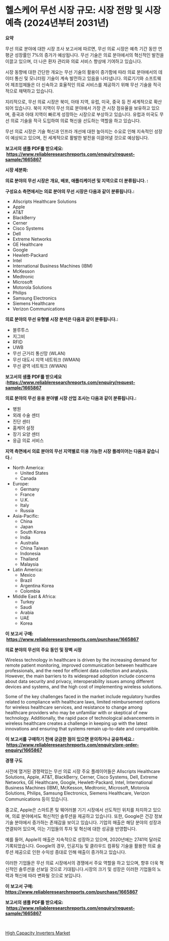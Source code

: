<p><h1>헬스케어 무선 시장 규모: 시장 전망 및 시장 예측 (2024년부터 2031년)</h1></p><p><strong>요약</strong></p>
<p><p>무선 의료 분야에 대한 시장 조사 보고서에 따르면, 무선 의료 시장은 예측 기간 동안 연평균 성장률인 7%의 증가가 예상됩니다. 무선 기술은 의료 분야에서의 혁신적인 발전을 이끌고 있으며, 더 나은 환자 관리와 의료 서비스 향상에 기여하고 있습니다.</p><p>시장 동향에 대한 간단한 개요는 무선 기술의 활용이 증가함에 따라 의료 분야에서의 데이터 통신 및 모니터링 기술이 계속 발전하고 있음을 나타냅니다. 의료기기와 소프트웨어 제조업체들은 더 신속하고 효율적인 의료 서비스를 제공하기 위해 무선 기술을 적극적으로 채택하고 있습니다.</p><p>지리적으로, 무선 의료 시장은 북미, 아태 지역, 유럽, 미국, 중국 등 전 세계적으로 확산되어 있습니다. 북미 지역이 무선 의료 분야에서 가장 큰 시장 점유율을 보유하고 있으며, 중국과 아태 지역이 빠르게 성장하는 시장으로 부상하고 있습니다. 유럽과 미국도 무선 의료 기술을 적극 도입하여 의료 혁신을 선도하는 역할을 하고 있습니다.</p><p>무선 의료 시장은 기술 혁신과 인프라 개선에 대한 높아지는 수요로 인해 지속적인 성장이 예상되고 있으며, 전 세계적으로 활발한 발전을 이끌어낼 것으로 예상됩니다.</p></p>
<p><strong>보고서의 샘플 PDF를 받으세요: &nbsp;<a href="https://www.reliableresearchreports.com/enquiry/request-sample/1665867">https://www.reliableresearchreports.com/enquiry/request-sample/1665867</a></strong></p>
<p><strong>시장 세분화:</strong></p>
<p><strong> 의료 분야의 무선 시장은 개요, 배포, 애플리케이션 및 지역으로 더 분류됩니다. :</strong></p>
<p><strong>구성요소 측면에서는 의료 분야의 무선 시장은 다음과 같이 분류됩니다.:</strong></p>
<p><ul><li>Allscripts Healthcare Solutions</li><li>Apple</li><li>AT&T</li><li>BlackBerry</li><li>Cerner</li><li>Cisco Systems</li><li>Dell</li><li>Extreme Networks</li><li>GE Healthcare</li><li>Google</li><li>Hewlett-Packard</li><li>Intel</li><li>International Business Machines (IBM)</li><li>McKesson</li><li>Medtronic</li><li>Microsoft</li><li>Motorola Solutions</li><li>Philips</li><li>Samsung Electronics</li><li>Siemens Healthcare</li><li>Verizon Communications</li></ul></p>
<p><strong> 의료 분야의 무선 유형별 시장 분석은 다음과 같이 분류됩니다.:</strong></p>
<p><ul><li>블루투스</li><li>지그비</li><li>RFID</li><li>UWB</li><li>무선 근거리 통신망 (WLAN)</li><li>무선 대도시 지역 네트워크 (WMAN)</li><li>무선 광역 네트워크 (WWAN)</li></ul></p>
<p><strong>보고서의 샘플 PDF를 받으세요 :<a href="https://www.reliableresearchreports.com/enquiry/request-sample/1665867">https://www.reliableresearchreports.com/enquiry/request-sample/1665867</a></strong></p>
<p><strong> 의료 분야의 무선 응용 분야별 시장 산업 조사는 다음과 같이 분류됩니다.:</strong></p>
<p><ul><li>병원</li><li>외래 수술 센터</li><li>진단 센터</li><li>홈케어 설정</li><li>장기 요양 센터</li><li>응급 의료 서비스</li></ul></p>
<p><strong>지역 측면에서 의료 분야의 무선 지역별로 이용 가능한 시장 플레이어는 다음과 같습니다.:</strong></p>
<p><ul>
    <li>
        North America:
        <ul>
            <li>United States</li>
            <li>Canada</li>
        </ul>
    </li>
    <li>
        Europe:
        <ul>
            <li>Germany</li>
            <li>France</li>
            <li>U.K.</li>
            <li>Italy</li>
            <li>Russia</li>
        </ul>
    </li>
    <li>
        Asia-Pacific:
        <ul>
            <li>China</li>
            <li>Japan</li>
            <li>South Korea</li>
            <li>India</li>
            <li>Australia</li>
            <li>China Taiwan</li>
            <li>Indonesia</li>
            <li>Thailand</li>
            <li>Malaysia</li>
        </ul>
    </li>
    <li>
        Latin America:
        <ul>
            <li>Mexico</li>
            <li>Brazil</li>
            <li>Argentina Korea</li>
            <li>Colombia</li>
        </ul>
    </li>
    <li>
        Middle East & Africa:
        <ul>
            <li>Turkey</li>
            <li>Saudi</li>
            <li>Arabia</li>
            <li>UAE</li>
            <li>Korea</li>
        </ul>
    </li>
    </ul></p>
<p><strong>이 보고서 구매: &nbsp;<a href="https://www.reliableresearchreports.com/purchase/1665867">https://www.reliableresearchreports.com/purchase/1665867</a></strong></p>
<p><strong>의료 분야의 무선의 주요 동인 및 장벽 시장</strong></p>
<p><p>Wireless technology in healthcare is driven by the increasing demand for remote patient monitoring, improved communication between healthcare professionals, and the need for efficient data collection and analysis. However, the main barriers to its widespread adoption include concerns about data security and privacy, interoperability issues among different devices and systems, and the high cost of implementing wireless solutions. </p><p>Some of the key challenges faced in the market include regulatory hurdles related to compliance with healthcare laws, limited reimbursement options for wireless healthcare services, and resistance to change among healthcare providers who may be unfamiliar with or skeptical of new technology. Additionally, the rapid pace of technological advancements in wireless healthcare creates a challenge in keeping up with the latest innovations and ensuring that systems remain up-to-date and compatible.</p></p>
<p><strong>이 보고서를 구매하기 전에 궁금한 점이 있으면 문의하거나 공유하세요.: &nbsp;<a href="https://www.reliableresearchreports.com/enquiry/pre-order-enquiry/1665867">https://www.reliableresearchreports.com/enquiry/pre-order-enquiry/1665867</a></strong></p>
<p><strong>경쟁 구도</strong></p>
<p><p>사전에 열거된 경쟁력있는 무선 의료 시장 주요 플레이어들은 Allscripts Healthcare Solutions, Apple, AT&T, BlackBerry, Cerner, Cisco Systems, Dell, Extreme Networks, GE Healthcare, Google, Hewlett-Packard, Intel, International Business Machines (IBM), McKesson, Medtronic, Microsoft, Motorola Solutions, Philips, Samsung Electronics, Siemens Healthcare, Verizon Communications 등이 있습니다. </p><p>중고로, Apple은 스마트폰 및 웨어러블 기기 시장에서 선도적인 위치를 차지하고 있으며, 의료 분야에서도 혁신적인 솔루션을 제공하고 있습니다. 또한, Google은 건강 정보 기술 분야에서 증가하는 존재감을 보이고 있습니다. 기업의 매출은 해당 분야의 성장과 연결되어 있으며, 이는 기업들의 투자 및 혁신에 대한 성공을 반영합니다.</p><p>예를 들어, Apple의 매출은 지속적으로 성장하고 있으며, 2020년에는 2741억 달러로 기록되었습니다. Google의 경우, 인공지능 및 클라우드 컴퓨팅 기술을 활용한 의료 솔루션 제공으로 인한 수익성 증대로 인해 매출이 증가하고 있습니다.</p><p>이러한 기업들은 무선 의료 시장에서의 경쟁에서 주요 역할을 하고 있으며, 향후 더욱 혁신적인 솔루션을 선보일 것으로 기대됩니다.시장의 크기 및 성장은 이러한 기업들의 노력과 혁신에 따라 변화될 것으로 보입니다.</p></p>
<p><strong>이 보고서 구매: &nbsp; <a href="https://www.reliableresearchreports.com/purchase/1665867">https://www.reliableresearchreports.com/purchase/1665867</a></strong></p>
<p><strong>보고서의 샘플 PDF를 받으세요: &nbsp;<a href="https://www.reliableresearchreports.com/enquiry/request-sample/1665867">https://www.reliableresearchreports.com/enquiry/request-sample/1665867</a></strong><strong></strong></p>
<p>&nbsp;</p>
<p><p><a href="https://github.com/CliffMedina6/Market-Research-Report-List-4/blob/main/high-capacity-inverters-market.md">High Capacity Inverters Market</a></p></p>